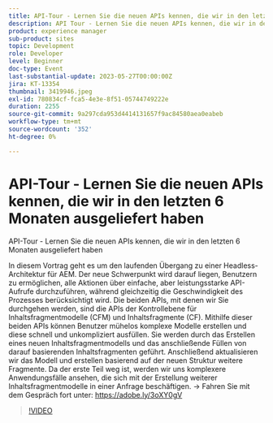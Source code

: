 ```yaml
---
title: API-Tour - Lernen Sie die neuen APIs kennen, die wir in den letzten 6 Monaten ausgeliefert haben
description: API Tour - Lernen Sie die neuen APIs kennen, die wir in den letzten 6 Monaten bereitgestellt haben. In diesem Vortrag geht es um den laufenden Übergang zu einer Headless-Architektur für AEM. Der neue Schwerpunkt wird darauf liegen, Benutzern zu ermöglichen, alle Aktionen über einfache, aber leistungsstarke API-Aufrufe durchzuführen, während gleichzeitig die Geschwindigkeit des Prozesses berücksichtigt wird. Die beiden APIs, mit denen wir Sie durchgehen werden, sind die APIs der Kontrollebene für Inhaltsfragmentmodelle (CFM) und Inhaltsfragmente (CF). Mithilfe dieser beiden APIs können Benutzer mühelos komplexe Modelle erstellen und diese schnell und unkompliziert ausfüllen. Sie werden durch das Erstellen eines neuen Inhaltsfragmentmodells und das anschließende Füllen von darauf basierenden Inhaltsfragmenten geführt. Anschließend aktualisieren wir das Modell und erstellen basierend auf der neuen Struktur weitere Fragmente. Da der erste Teil weg ist, werden wir uns komplexere Anwendungsfälle ansehen, die sich mit der Erstellung weiterer Inhaltsfragmentmodelle in einer Anfrage beschäftigen.
product: experience manager
sub-product: sites
topic: Development
role: Developer
level: Beginner
doc-type: Event
last-substantial-update: 2023-05-27T00:00:00Z
jira: KT-13354
thumbnail: 3419946.jpeg
exl-id: 780834cf-fca5-4e3e-8f51-05744749222e
duration: 2255
source-git-commit: 9a297cda953d4414131657f9ac84580aea0eabeb
workflow-type: tm+mt
source-wordcount: '352'
ht-degree: 0%

---
```


# API-Tour - Lernen Sie die neuen APIs kennen, die wir in den letzten 6 Monaten ausgeliefert haben

API-Tour - Lernen Sie die neuen APIs kennen, die wir in den letzten 6 Monaten ausgeliefert haben

In diesem Vortrag geht es um den laufenden Übergang zu einer Headless-Architektur für AEM. Der neue Schwerpunkt wird darauf liegen, Benutzern zu ermöglichen, alle Aktionen über einfache, aber leistungsstarke API-Aufrufe durchzuführen, während gleichzeitig die Geschwindigkeit des Prozesses berücksichtigt wird. Die beiden APIs, mit denen wir Sie durchgehen werden, sind die APIs der Kontrollebene für Inhaltsfragmentmodelle (CFM) und Inhaltsfragmente (CF). Mithilfe dieser beiden APIs können Benutzer mühelos komplexe Modelle erstellen und diese schnell und unkompliziert ausfüllen. Sie werden durch das Erstellen eines neuen Inhaltsfragmentmodells und das anschließende Füllen von darauf basierenden Inhaltsfragmenten geführt. Anschließend aktualisieren wir das Modell und erstellen basierend auf der neuen Struktur weitere Fragmente. Da der erste Teil weg ist, werden wir uns komplexere Anwendungsfälle ansehen, die sich mit der Erstellung weiterer Inhaltsfragmentmodelle in einer Anfrage beschäftigen. → Fahren Sie mit dem Gespräch fort unter: https://adobe.ly/3oXY0gV

>[!VIDEO](https://video.tv.adobe.com/v/3419946/?learn=on)
